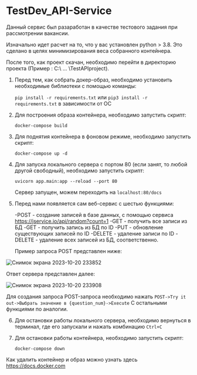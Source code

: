 # TestDev_API-Service 

Данный сервис был разаработан в качестве тестового задания при рассмотрении вакансии.

Изначально идет расчет на то, что у вас установлен python > 3.8. Это сделано в целях минимизирования веса собранного контейнера.

После того, как проект скачан, необходимо перейти в директорию проекта (Пример : C:\ ... \TestAPIproject\).

1) Перед тем, как собрать докер-образ, необходимо установить необходимые библиотеки с помощью команды:

    `pip install -r requirements.txt`
	или
	  `pip3 install -r requirements.txt` в зависимости от ОС

2) Для построения образа контейнера, необходимо запустить скрипт:

	`docker-compose build`

3) Для поднятия контейнера в фоновом режиме, необходимо запустить скрипт:

	`docker-compose up -d`

4) Для запуска локального сервера с портом 80 (если занят, то любой другой свободный), необходимо запустить скрипт:

	`uvicorn app.main:app --reload --port 80`
	
	Сервер запущен, можем переходить на `localhost:80/docs`

5) Перед нами появляется сам веб-сервис с шестью функциями:
	
	-POST - создание записей в базе данных, с помощью сервиса https://jservice.io/api/random?count=1
	-GET - получить все записи из БД
	-GET - получить запись из БД по ID
	-PUT - обновление существующих записей по ID
	-DELETE - удаление записи по ID
	-DELETE - удаление всех записей из БД, соответственно.

	Пример запроса POST представлен ниже:

  ![Снимок экрана 2023-10-20 233852](https://github.com/dre013/TestDev_API-Service/assets/129860279/75850e99-81d6-40e6-8a13-c11268cdabda)

  Ответ сервера представлен далее:
  
  ![Снимок экрана 2023-10-20 233908](https://github.com/dre013/TestDev_API-Service/assets/129860279/16f25d40-48a4-446f-8fe6-40468c3555bc)


  Для создания запроса POST-запроса необходимо нажать `POST->Try it out->Выбрать значение в {question_num}->Execute`
	С остальными функциями по аналогии.

6) Для остановки работы локального сервера, необходимо вернуться в терминал, где его запускали и нажать комбинацию `Ctrl+C`

7) Для остановки работы контейнера, необходимо запустить скрипт:

	`docker-compose down`


Как удалить контейнер и образ можно узнать здесь https://docs.docker.com


